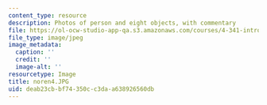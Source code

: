 ```yaml
---
content_type: resource
description: Photos of person and eight objects, with commentary
file: https://ol-ocw-studio-app-qa.s3.amazonaws.com/courses/4-341-introduction-to-photography-fall-2002/deab23cbbf74350cc3daa638926560db_noren4.JPG
file_type: image/jpeg
image_metadata:
  caption: ''
  credit: ''
  image-alt: ''
resourcetype: Image
title: noren4.JPG
uid: deab23cb-bf74-350c-c3da-a638926560db
---
```

